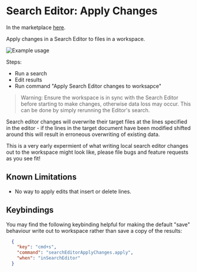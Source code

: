 # Search Editor: Apply Changes

In the marketplace [here](https://marketplace.visualstudio.com/items?itemName=jakearl.search-editor-apply-changes).

Apply changes in a Search Editor to files in a workspace.

![Example usage](https://raw.githubusercontent.com/JacksonKearl/vscode-search-editor-apply-changes/master/demo.gif)

Steps:
- Run a search
- Edit results
- Run command "Apply Search Editor changes to worksapce"

> Warning: Ensure the workspace is in sync with the Search Editor before starting to make changes, otherwise data loss may occur. This can be done by simply rerunning the Editor's search.

Search editor changes will overwrite their target files at the lines specified in the editor - if the lines in the target document have been modified shifted around this will result in erroneous overwriting of existing data.

This is a very early expermient of what writing local search editor changes out to the workspace might look like, please file bugs and feature requests as you see fit!

## Known Limitations
- No way to apply edits that insert or delete lines.

## Keybindings
You may find the following keybinding helpful for making the default "save" behaviour write out to workspace rather than save a copy of the results:

```json
  {
    "key": "cmd+s",
    "command": "searchEditorApplyChanges.apply",
    "when": "inSearchEditor"
  }
```